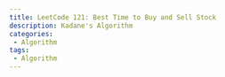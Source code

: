 ```yaml
---
title: LeetCode 121: Best Time to Buy and Sell Stock
description: Kadane's Algorithm
categories:
 - Algorithm
tags:
 - Algorithm
---
```

